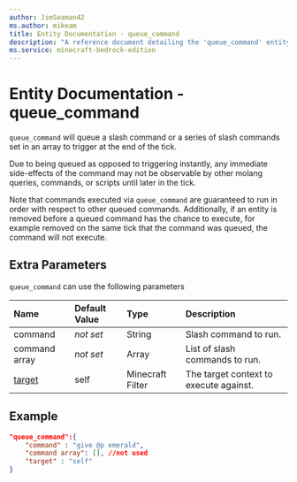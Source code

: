 ```yaml
---
author: JimSeaman42
ms.author: mikeam
title: Entity Documentation - queue_command
description: "A reference document detailing the 'queue_command' entity event"
ms.service: minecraft-bedrock-edition
---
```


# Entity Documentation - queue_command

`queue_command` will queue a slash command or a series of slash commands set in an array to trigger at the end of the tick.

Due to being queued as opposed to triggering instantly, any immediate side-effects of the command may not be observable by other molang queries, commands, or scripts until later in the tick.

Note that commands executed via `queue_command` are guaranteed to run in order with respect to other queued commands. Additionally, if an entity is removed before a queued command has the chance to execute, for example removed on the same tick that the command was queued, the command will not execute.

## Extra Parameters

`queue_command` can use the following parameters

|Name |Default Value  |Type  |Description  |
|:----------|:----------|:----------|:----------|
|command|*not set* |String|  Slash command to run. |
|command array|*not set* | Array|  List of slash commands to run. |
|[target](../../../EntityReference/Examples/FilterList.md)| self| Minecraft Filter|  The target context to execute against. |

## Example

```json
"queue_command":{
    "command" : "give @p emerald",
    "command array": [], //not used
    "target" : "self"
}
```

